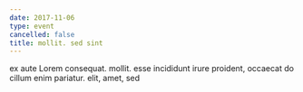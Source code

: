 ```yaml
---
date: 2017-11-06
type: event
cancelled: false
title: mollit. sed sint
---
```

ex aute Lorem consequat. mollit. esse incididunt irure proident, occaecat do cillum enim pariatur. elit, amet, sed